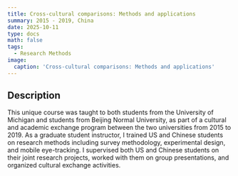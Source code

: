 ```yaml
---
title: Cross-cultural comparisons: Methods and applications
summary: 2015 - 2019, China
date: 2025-10-11
type: docs
math: false
tags:
  - Research Methods
image:
  caption: 'Cross-cultural comparisons: Methods and applications'
---
```

## Description

This unique course was taught to both students from the University of Michigan and students from Beijing Normal University, as part of a cultural and academic exchange program between the two universities from 2015 to 2019. As a graduate student instructor, I trained US and Chinese students on research methods including survey methodology, experimental design, and mobile eye-tracking. I supervised both US and Chinese students on their joint research projects, worked with them on group presentations, and organized cultural exchange activities. 

